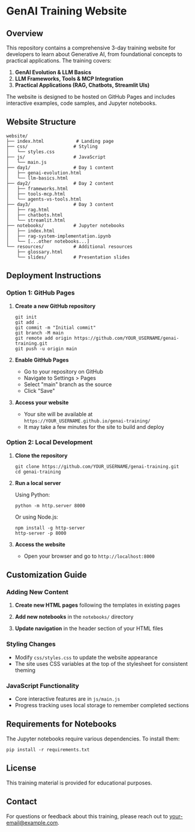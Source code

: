 # GenAI Training Website

## Overview

This repository contains a comprehensive 3-day training website for developers to learn about Generative AI, from foundational concepts to practical applications. The training covers:

1. **GenAI Evolution & LLM Basics**
2. **LLM Frameworks, Tools & MCP Integration**
3. **Practical Applications (RAG, Chatbots, Streamlit UIs)**

The website is designed to be hosted on GitHub Pages and includes interactive examples, code samples, and Jupyter notebooks.

## Website Structure

```
website/
├── index.html            # Landing page
├── css/                 # Styling
│   └── styles.css
├── js/                  # JavaScript
│   └── main.js
├── day1/                # Day 1 content
│   ├── genai-evolution.html
│   └── llm-basics.html
├── day2/                # Day 2 content
│   ├── frameworks.html
│   ├── tools-mcp.html
│   └── agents-vs-tools.html
├── day3/                # Day 3 content
│   ├── rag.html
│   ├── chatbots.html
│   └── streamlit.html
├── notebooks/           # Jupyter notebooks
│   ├── index.html
│   ├── rag-system-implementation.ipynb
│   └── [...other notebooks...]
└── resources/           # Additional resources
    ├── glossary.html
    └── slides/          # Presentation slides
```

## Deployment Instructions

### Option 1: GitHub Pages

1. **Create a new GitHub repository**
   ```
   git init
   git add .
   git commit -m "Initial commit"
   git branch -M main
   git remote add origin https://github.com/YOUR_USERNAME/genai-training.git
   git push -u origin main
   ```

2. **Enable GitHub Pages**
   - Go to your repository on GitHub
   - Navigate to Settings > Pages
   - Select "main" branch as the source
   - Click "Save"

3. **Access your website**
   - Your site will be available at `https://YOUR_USERNAME.github.io/genai-training/`
   - It may take a few minutes for the site to build and deploy

### Option 2: Local Development

1. **Clone the repository**
   ```
   git clone https://github.com/YOUR_USERNAME/genai-training.git
   cd genai-training
   ```

2. **Run a local server**
   
   Using Python:
   ```
   python -m http.server 8000
   ```
   
   Or using Node.js:
   ```
   npm install -g http-server
   http-server -p 8000
   ```

3. **Access the website**
   - Open your browser and go to `http://localhost:8000`

## Customization Guide

### Adding New Content

1. **Create new HTML pages** following the templates in existing pages

2. **Add new notebooks** in the `notebooks/` directory

3. **Update navigation** in the header section of your HTML files

### Styling Changes

- Modify `css/styles.css` to update the website appearance
- The site uses CSS variables at the top of the stylesheet for consistent theming

### JavaScript Functionality

- Core interactive features are in `js/main.js`
- Progress tracking uses local storage to remember completed sections

## Requirements for Notebooks

The Jupyter notebooks require various dependencies. To install them:

```
pip install -r requirements.txt
```

## License

This training material is provided for educational purposes.

## Contact

For questions or feedback about this training, please reach out to [your-email@example.com](mailto:your-email@example.com).